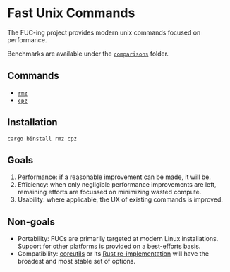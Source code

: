 # Fast Unix Commands

The FUC-ing project provides modern unix commands focused on performance.

Benchmarks are available under the [`comparisons`](comparisons/) folder.

## Commands

- [`rmz`](rmz)
- [`cpz`](cpz)

## Installation

```
cargo binstall rmz cpz
```

## Goals

1. Performance: if a reasonable improvement can be made, it will be.
2. Efficiency: when only negligible performance improvements are left, remaining efforts are
   focussed on minimizing wasted compute.
3. Usability: where applicable, the UX of existing commands is improved.

## Non-goals

- Portability: FUCs are primarily targeted at modern Linux installations. Support for other
  platforms is provided on a best-efforts basis.
- Compatibility: [coreutils](https://github.com/coreutils/coreutils) or
  its [Rust re-implementation](https://github.com/uutils/coreutils) will have the broadest and most
  stable set of options.
